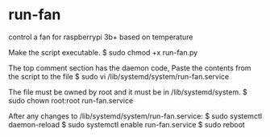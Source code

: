 # run-fan
control a fan for raspberrypi 3b+ based on temperature

Make the script executable.
$ sudo chmod +x run-fan.py

The top comment section has the daemon code,
Paste the contents from the script to the file
$ sudo vi /lib/systemd/system/run-fan.service 

The file must be owned by root and it must be in /lib/systemd/system.
$ sudo chown root:root run-fan.service

After any changes to /lib/systemd/system/run-fan.service:
$ sudo systemctl daemon-reload 
$ sudo systemctl enable run-fan.service 
$ sudo reboot 
